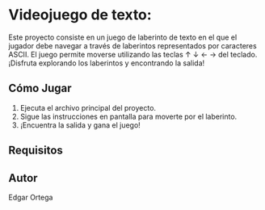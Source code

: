 # Videojuego de texto:

Este proyecto consiste en un juego de laberinto de texto en el que el jugador debe navegar a través de laberintos representados por caracteres ASCII. 
El juego permite moverse utilizando las teclas ↑ ↓ ← → del teclado.¡Disfruta explorando los laberintos y encontrando la salida!

## Cómo Jugar

1. Ejecuta el archivo principal del proyecto.
2. Sigue las instrucciones en pantalla para moverte por el laberinto.
3. ¡Encuentra la salida y gana el juego!

## Requisitos

## Autor

Edgar Ortega
